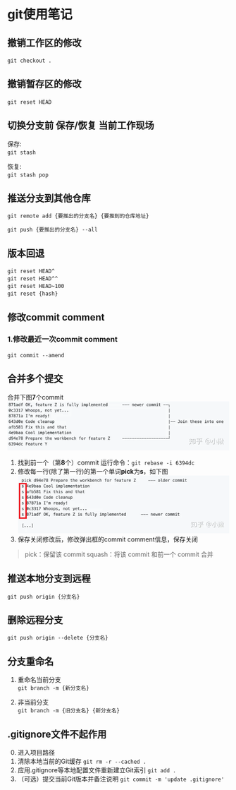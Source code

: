 # git使用笔记

## 撤销工作区的修改

`git checkout .`



## 撤销暂存区的修改

`git reset HEAD`



## 切换分支前 保存/恢复 当前工作现场

保存:  
`git stash`

恢复:  
`git stash pop`



## 推送分支到其他仓库

`git remote add {要推出的分支名} {要推到的仓库地址}`

`git push {要推出的分支名} --all`



## 版本回退

`git reset HEAD^`  
`git reset HEAD^^`  
`git reset HEAD~100`  
`git reset {hash}`  



## 修改commit comment

### 1.修改最近一次commit comment

``git commit --amend``



## 合并多个提交

合并下图**7**个commit
![](../resources/img/mergeCommit1.webp)

1. 找到前一个（第**8**个）commit
   运行命令：``git rebase -i 6394dc``
2. 修改每一行(除了第一行)的第一个单词**pick**为**s**，如下图
   ![](../resources/img/mergeCommit2.png)
3. 保存关闭修改后，修改弹出框的commit comment信息，保存关闭

> pick：保留该 commit
> squash：将该 commit 和前一个 commit 合并



## 推送本地分支到远程

`git push origin {分支名}`



## 删除远程分支

`git push origin --delete {分支名}`



## 分支重命名

1. 重命名当前分支  
`git branch -m {新分支名}`

2. 非当前分支  
`git branch -m {旧分支名} {新分支名}`


## .gitignore文件不起作用

0. 进入项目路径
1. 清除本地当前的Git缓存
   ``git rm -r --cached .``
2. 应用.gitignore等本地配置文件重新建立Git索引
   ``git add .``
3. （可选）提交当前Git版本并备注说明
   ``git commit -m 'update .gitignore'``